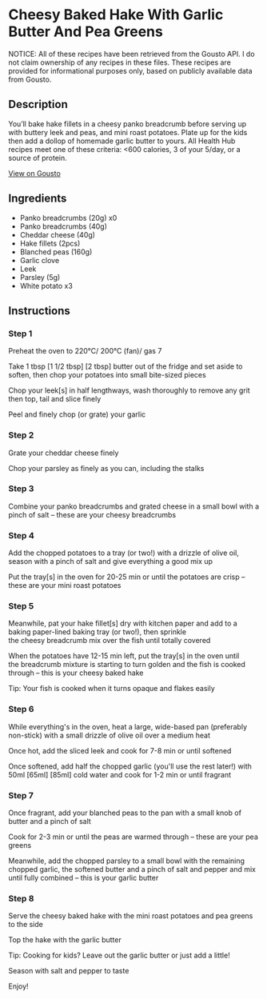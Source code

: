 # Cheesy Baked Hake With Garlic Butter And Pea Greens

NOTICE: All of these recipes have been retrieved from the Gousto API. I do not claim ownership of any recipes in these files. These recipes are provided for informational purposes only, based on publicly available data from Gousto.

## Description

You’ll bake hake fillets in a cheesy panko breadcrumb before serving up with buttery leek and peas, and mini roast potatoes. Plate up for the kids then add a dollop of homemade garlic butter to yours. All Health Hub recipes meet one of these criteria: <600 calories, 3 of your 5/day, or a source of protein.

[View on Gousto](https://www.gousto.co.uk/recipes/cookbook/cheesy-baked-hake-pea-greens-with-garlic-butter)

## Ingredients

- Panko breadcrumbs (20g) x0
- Panko breadcrumbs (40g)
- Cheddar cheese (40g)
- Hake fillets (2pcs)
- Blanched peas (160g)
- Garlic clove
- Leek
- Parsley (5g)
- White potato x3

## Instructions


### Step 1

Preheat the oven to 220°C/ 200°C (fan)/ gas 7

Take 1 tbsp <span class="text-purple">[1 1/2 tbsp]</span> <span class="text-danger">[2 tbsp]</span> butter out of the fridge and set aside to soften, then chop your potatoes into small bite-sized pieces

Chop your leek[s] in half lengthways, wash thoroughly to remove any grit then top, tail and slice finely

Peel and finely chop (or grate) your garlic


### Step 2

Grate your cheddar cheese finely

Chop your parsley as finely as you can, including the stalks


### Step 3

Combine your panko breadcrumbs and grated cheese in a small bowl with a pinch of salt – these are your cheesy breadcrumbs


### Step 4

Add the chopped potatoes to a tray (or two!) with a drizzle of olive oil, season with a pinch of salt and give everything a good mix up

Put the tray[s] in the oven for 20-25 min or until the potatoes are crisp – these are your mini roast potatoes


### Step 5

Meanwhile, pat your hake fillet[s] dry with kitchen paper and add to a baking paper-lined baking tray (or two!), then sprinkle the cheesy breadcrumb mix over the fish until totally covered

When the potatoes have 12-15 min left, put the tray[s] in the oven until the breadcrumb mixture is starting to turn golden and the fish is cooked through – this is your cheesy baked hake

Tip: Your fish is cooked when it turns opaque and flakes easily


### Step 6

While everything's in the oven, heat a large, wide-based pan (preferably non-stick) with a small drizzle of olive oil over a medium heat

Once hot, add the sliced leek and cook for 7-8 min or until softened

Once softened, add half the chopped garlic (you'll use the rest later!) with 50ml <span class="text-purple">[65ml]</span> <span class="text-danger">[85ml] </span>cold<span class="text-danger"> </span>water and cook for 1-2 min or until fragrant


### Step 7

Once fragrant, add your blanched peas to the pan with a small knob of butter and a pinch of salt

Cook for 2-3 min or until the peas are warmed through – these are your pea greens

Meanwhile, add the chopped parsley to a small bowl with the remaining chopped garlic, the softened butter and a pinch of salt and pepper and mix until fully combined – this is your garlic butter

### Step 8

Serve the cheesy baked hake with the mini roast potatoes and pea greens to the side

Top the hake with the garlic butter

<span class="text-danger">Tip: Cooking for kids? Leave out the garlic butter or just add a little!</span>

Season with salt and pepper to taste

Enjoy!

